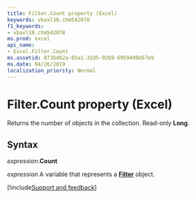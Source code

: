 ```yaml
---
title: Filter.Count property (Excel)
keywords: vbaxl10.chm542078
f1_keywords:
- vbaxl10.chm542078
ms.prod: excel
api_name:
- Excel.Filter.Count
ms.assetid: 873bd62a-85a1-32d5-92b9-6959499d57e9
ms.date: 04/26/2019
localization_priority: Normal
---
```



# Filter.Count property (Excel)

Returns the number of objects in the collection. Read-only **Long**.


## Syntax

_expression_.**Count**

_expression_ A variable that represents a **[Filter](Excel.Filter.md)** object.




[!include[Support and feedback](~/includes/feedback-boilerplate.md)]